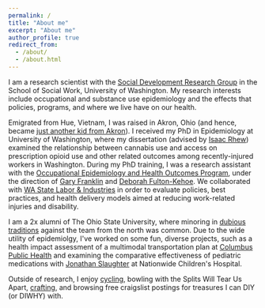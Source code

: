 ```yaml
---
permalink: /
title: "About me"
excerpt: "About me"
author_profile: true
redirect_from: 
  - /about/
  - /about.html
---
```


I am a research scientist with the [Social Development Research Group](https://depts.washington.edu/sdrg/) in the School of Social Work, University of Washington. My research interests include occupational and substance use epidemiology and the effects that policies, programs, and where we live have on our health. 

Emigrated from Hue, Vietnam, I was raised in Akron, Ohio (and hence, became [just another kid from Akron](https://www.cleveland.com/cavs/2016/06/lebron_james_im_just_a_kid_fro.html)). I received my PhD in Epidemiology at University of Washington, where my dissertation (advised by [Isaac Rhew](https://epi.washington.edu/faculty/rhew-isaac/)) examined the relationship between cannabis use and access on prescription opioid use and other related outcomes among recently-injured workers in Washington. During my PhD training, I was a research assistant with the [Occupational Epidemiology and Health Outcomes Program](https://deohs.washington.edu/occepi/occupational-epidemiology-and-health-outcomes-program), under the direction of [Gary Franklin](https://deohs.washington.edu/faculty/gary-m-franklin) and [Deborah Fulton-Kehoe](http://depts.washington.edu/hservphd/articles/1732). We collaborated with [WA State Labor & Industries](https://www.lni.wa.gov/) in order to evaluate policies, best practices, and health delivery models aimed at reducing work-related injuries and disability. 

I am a 2x alumni of The Ohio State University, where minoring in [dubious](https://bleacherreport.com/articles/1882751-the-craziest-tradition-in-college-football-is-osus-mirror-lake-jump) [traditions](https://bleacherreport.com/crossing-out-ms-traditionagainist) against the team from the north was common. Due to the wide utility of epidemiolgy, I've worked on some fun, diverse projects, such as a health impact assessment of a multimodal transportation plan at [Columbus Public Health](https://www.columbus.gov/publichealth/programs/Healthy-Places/) and examining the comparative effectiveness of pediatric medications with [Jonathan Slaughter](https://www.nationwidechildrens.org/find-a-doctor/profiles/jonathan-l-slaughter) at Nationwide Children's Hospital. 

Outside of research, I enjoy [cycling](https://www.northstarcycling.org/), bowling with the Splits Will Tear Us Apart, [crafting](https://lettvi.github.io/files/chessboard.pdf), and browsing free craigslist postings for treasures I can DIY (or DIWHY) with.
